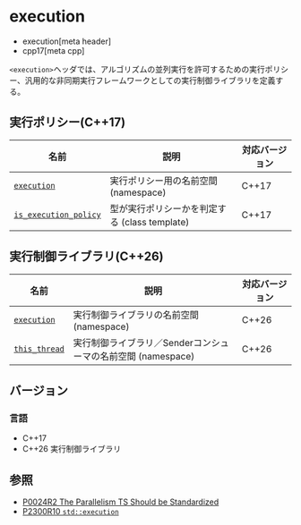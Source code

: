 # execution
* execution[meta header]
* cpp17[meta cpp]

`<execution>`ヘッダでは、アルゴリズムの並列実行を許可するための実行ポリシー、汎用的な非同期実行フレームワークとしての実行制御ライブラリを定義する。


## 実行ポリシー(C++17)

| 名前 | 説明 | 対応バージョン |
|------|------|----------------|
| [`execution`](execution/execution.md)                     | 実行ポリシー用の名前空間 (namespace) | C++17 |
| [`is_execution_policy`](execution/is_execution_policy.md) | 型が実行ポリシーかを判定する (class template) | C++17 |


## 実行制御ライブラリ(C++26)

| 名前 | 説明 | 対応バージョン |
|------|------|----------------|
| [`execution`](execution/execution.md) | 実行制御ライブラリの名前空間 (namespace) | C++26 |
| [`this_thread`](execution/execution.md) | 実行制御ライブラリ／Senderコンシューマの名前空間 (namespace) | C++26 |


## バージョン
### 言語
- C++17
- C++26 実行制御ライブラリ

## 参照
- [P0024R2 The Parallelism TS Should be Standardized](http://www.open-std.org/jtc1/sc22/wg21/docs/papers/2016/p0024r2.html)
- [P2300R10 `std::execution`](https://www.open-std.org/jtc1/sc22/wg21/docs/papers/2024/p2300r10.html)
